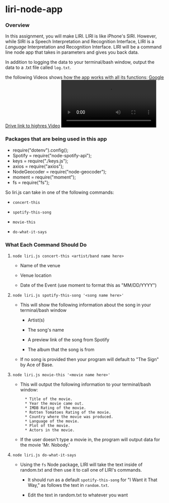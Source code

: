 # liri-node-app

### Overview

In this assignment, you will make LIRI. LIRI is like iPhone's SIRI. However, while SIRI is a Speech Interpretation and Recognition Interface, LIRI is a _Language_ Interpretation and Recognition Interface. LIRI will be a command line node app that takes in parameters and gives you back data.

In addition to logging the data to your terminal/bash window, output the data to a .txt file called `log.txt`.

the following Videos shows how the app works with all its functions:
[Google Drive link to highres Video](https://drive.google.com/open?id=1656EEb49CsE0HO3nbM8daut2B-wgbTZw)
![liri Video 480p](lisi-Video-480p.mov)

### Packages that are being used in this app

- require("dotenv").config();
- Spotify = require("node-spotify-api");
- keys = require("./keys.js");
- axios = require("axios");
- NodeGeocoder = require("node-geocoder");
- moment = require("moment");
- fs = require("fs");

So liri.js can take in one of the following commands:

- `concert-this`

- `spotify-this-song`

- `movie-this`

- `do-what-it-says`

### What Each Command Should Do

1. `node liri.js concert-this <artist/band name here>`

   - Name of the venue

   - Venue location

   - Date of the Event (use moment to format this as "MM/DD/YYYY")

2) `node liri.js spotify-this-song '<song name here>'`

   - This will show the following information about the song in your terminal/bash window

     - Artist(s)

     - The song's name

     - A preview link of the song from Spotify

     - The album that the song is from

   - If no song is provided then your program will default to "The Sign" by Ace of Base.

3. `node liri.js movie-this '<movie name here>'`

   - This will output the following information to your terminal/bash window:

     ```
       * Title of the movie.
       * Year the movie came out.
       * IMDB Rating of the movie.
       * Rotten Tomatoes Rating of the movie.
       * Country where the movie was produced.
       * Language of the movie.
       * Plot of the movie.
       * Actors in the movie.
     ```

   - If the user doesn't type a movie in, the program will output data for the movie 'Mr. Nobody.'

4. `node liri.js do-what-it-says`

   - Using the `fs` Node package, LIRI will take the text inside of random.txt and then use it to call one of LIRI's commands.

     - It should run as a default `spotify-this-song` for "I Want it That Way," as follows the text in `random.txt`.

     - Edit the text in random.txt to whatever you want
